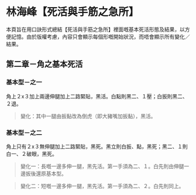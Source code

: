 # 林海峰【死活與手筋之急所】


本頁旨在用口訣形式總結【死活與手筋之急所】裡面嘅基本死活形態及結果，以方便記憶。由於版權考慮，內容只會顯示每個形嘅開始狀況，而唔會顯示所有變化／結果。


## 第二章－角之基本死活

### 基本型－之一

角上２x３加上兩邊伸腿加上二路緊貼，黑活。白點則黑二、１壓；白扳則黑二、２退。

> 變化：其中一腿由扳黏改為倒虎（即大豬嘴加扳黏），黑活。

### 基本型－之二
角上只有２x３無伸腿加上二路緊貼，黑死。黑立則白扳、點，黑死；黑二、１則白一、２破眼，黑死。

> 變化一：長嘅一邊多伸一腿，黑先活。第一手須為二、１。白先則由伸腿一邊扳後還原基本型。

> 變化二：短嘅一邊多伸一腿，黑先活。第一手須為二、２。白先則同上。
